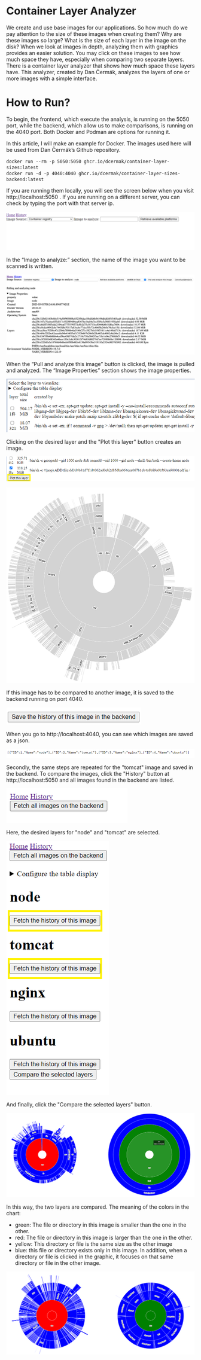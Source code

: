 # Container Layer Analyzer

We create and use base images for our applications. So how much do we pay attention to the size of these images when creating them? Why are these images so large? What is the size of each layer in the image on the disk? When we look at images in depth, analyzing them with graphics provides an easier solution. You may click on these images to see how much space they have, especially when comparing two separate layers. There is a container layer analyzer that shows how much space these layers have. This analyzer, created by Dan Čermák, analyzes the layers of one or more images with a simple interface.

# How to Run?
To begin, the frontend, which execute the analysis, is running on the 5050 port, while the backend, which allow us to make comparisons, is running on the 4040 port. Both Docker and Podman are options for running it.

In this article, I will make an example for Docker. The images used here will be used from Dan Čermák’s Github repository.

```
docker run --rm -p 5050:5050 ghcr.io/dcermak/container-layer-sizes:latest
docker run -d -p 4040:4040 ghcr.io/dcermak/container-layer-sizes-backend:latest
```

If you are running them locally, you will see the screen below when you visit http://localhost:5050 . If you are running on a different server, you can check by typing the port with that server ip.

![1](.\images\1.png)

In the “Image to analyze:” section, the name of the image you want to be scanned is written.

![2](.\images\2.png)

When the “Pull and analyze this image” button is clicked, the image is pulled and analyzed. The “Image Properties” section shows the image properties.

![3](.\images\3.png)

Clicking on the desired layer and the "Plot this layer" button creates an image.

![4](.\images\4.png)

![5](.\images\5.png)

If this image has to be compared to another image, it is saved to the backend running on port 4040.

![6](.\images\6.png)

When you go to http://localhost:4040, you can see which images are saved as a json.

![7](.\images\7.png)

Secondly, the same steps are repeated for the "tomcat" image and saved in the backend.
To compare the images, click the "History" button at http://localhost:5050 and all images found in the backend are listed.

![8](.\images\8.png)

Here, the desired layers for "node" and "tomcat" are selected.

![9](.\images\9.png)

And finally, click the "Compare the selected layers" button.

![10](.\images\10.png)

In this way, the two layers are compared.
The meaning of the colors in the chart:
- green: The file or directory in this image is smaller than the one in the other.
- red: The file or directory in this image is larger than the one in the other.
- yellow: This directory or file is the same size as the other image
- blue: this file or directory exists only in this image.
In addition, when a directory or file is clicked in the graphic, it focuses on that same directory or file in the other image.

![11](.\images\11.png)